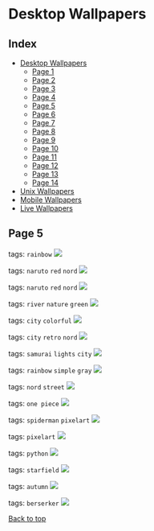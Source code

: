 # Desktop Wallpapers

## Index

- [Desktop Wallpapers](https://github.com/D3Ext/aesthetic-wallpapers/blob/main/pages/Desktop.md#desktop-wallpapers)
  - [Page 1](https://github.com/D3Ext/aesthetic-wallpapers/blob/main/pages/Page1.md)
  - [Page 2](https://github.com/D3Ext/aesthetic-wallpapers/blob/main/pages/Page2.md)
  - [Page 3](https://github.com/D3Ext/aesthetic-wallpapers/blob/main/pages/Page3.md)
  - [Page 4](https://github.com/D3Ext/aesthetic-wallpapers/blob/main/pages/Page4.md)
  - [Page 5](https://github.com/D3Ext/aesthetic-wallpapers/blob/main/pages/Page5.md)
  - [Page 6](https://github.com/D3Ext/aesthetic-wallpapers/blob/main/pages/Page6.md)
  - [Page 7](https://github.com/D3Ext/aesthetic-wallpapers/blob/main/pages/Page7.md)
  - [Page 8](https://github.com/D3Ext/aesthetic-wallpapers/blob/main/pages/Page8.md)
  - [Page 9](https://github.com/D3Ext/aesthetic-wallpapers/blob/main/pages/Page9.md)
  - [Page 10](https://github.com/D3Ext/aesthetic-wallpapers/blob/main/pages/Page10.md)
  - [Page 11](https://github.com/D3Ext/aesthetic-wallpapers/blob/main/pages/Page11.md)
  - [Page 12](https://github.com/D3Ext/aesthetic-wallpapers/blob/main/pages/Page12.md)
  - [Page 13](https://github.com/D3Ext/aesthetic-wallpapers/blob/main/pages/Page13.md)
  - [Page 14](https://github.com/D3Ext/aesthetic-wallpapers/blob/main/pages/Page14.md)
- [Unix Wallpapers](https://github.com/D3Ext/aesthetic-wallpapers/blob/main/pages/Unix.md)
- [Mobile Wallpapers](https://github.com/D3Ext/aesthetic-wallpapers/blob/main/pages/Mobile.md#mobile-wallpapers)
- [Live Wallpapers](https://github.com/D3Ext/aesthetic-wallpapers/blob/main/pages/Live.md#live-wallpapers)

## Page 5

tags: `rainbow`
<img src="https://raw.githubusercontent.com/D3Ext/aesthetic-wallpapers/main/images/man-colors.jpg">

tags: `naruto` `red` `nord`
<img src="https://raw.githubusercontent.com/D3Ext/aesthetic-wallpapers/main/images/naruto.png">

tags: `naruto` `red` `nord` 
<img src="https://raw.githubusercontent.com/D3Ext/aesthetic-wallpapers/main/images/naruto_2.png">

tags: `river` `nature` `green`
<img src="https://raw.githubusercontent.com/D3Ext/aesthetic-wallpapers/main/images/nature.jpg">

tags: `city` `colorful`
<img src="https://raw.githubusercontent.com/D3Ext/aesthetic-wallpapers/main/images/neocity.png">

tags: `city` `retro` `nord`
<img src="https://raw.githubusercontent.com/D3Ext/aesthetic-wallpapers/main/images/neocity2.jpg">

tags: `samurai` `lights` `city`
<img src="https://raw.githubusercontent.com/D3Ext/aesthetic-wallpapers/main/images/neosamurai.webp">

tags: `rainbow` `simple` `gray`
<img src="https://raw.githubusercontent.com/D3Ext/aesthetic-wallpapers/main/images/nordic.png">

tags: `nord` `street`
<img src="https://raw.githubusercontent.com/D3Ext/aesthetic-wallpapers/main/images/nord-street.png">

tags: `one piece`
<img src="https://raw.githubusercontent.com/D3Ext/aesthetic-wallpapers/main/images/onepiece.png">

tags: `spiderman` `pixelart`
<img src="https://raw.githubusercontent.com/D3Ext/aesthetic-wallpapers/main/images/wallhaven-j8ym1p.png">

tags: `pixelart`
<img src="https://raw.githubusercontent.com/D3Ext/aesthetic-wallpapers/main/images/wallhaven-nmr788.jpg">

tags: `python`
<img src="https://raw.githubusercontent.com/D3Ext/aesthetic-wallpapers/main/images/python-minim.png">

tags: `starfield`
<img src="https://raw.githubusercontent.com/D3Ext/aesthetic-wallpapers/main/images/wallhaven-rrpvd7.png">

tags: `autumn`
<img src="https://raw.githubusercontent.com/D3Ext/aesthetic-wallpapers/main/images/autumn_leaves.jpg">

tags: `berserker`
<img src="https://raw.githubusercontent.com/D3Ext/aesthetic-wallpapers/main/images/berserkdrac.png">

[Back to top](#Index)
